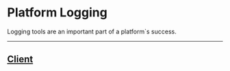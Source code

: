 Platform Logging
===============

Logging tools are an important part of a platform`s success.

---

## [Client](Client/Readme.md)
